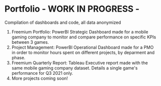 # Portfolio - WORK IN PROGRESS - 
Compilation of dashboards and code, all data anonymized 

1. Freemium Portfolio: PowerBI Strategic Dashboard made for a mobile gaming company to monitor and compare performance on specific KPIs between 3 games.
2. Project Management: PowerBI Operational Dashboard made for a PMO in order to monitor hours spent on different projects, by deparment and phase.
3. Freemium Quarterly Report: Tableau Executive report made with the same mobile gaming company dataset. Details a single game's performance for Q3 2021 only.
4. More projects coming soon!
